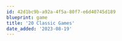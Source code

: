 ```yaml
---
id: 42d1bc9b-a92a-4f5a-80f7-e6d40745d189
blueprint: game
title: '20 Classic Games'
date_added: '2023-08-19'
---
```


